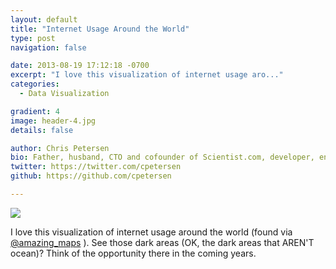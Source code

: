 ```yaml
---
layout: default
title: "Internet Usage Around the World"
type: post
navigation: false

date: 2013-08-19 17:12:18 -0700
excerpt: "I love this visualization of internet usage aro..."
categories:
  - Data Visualization

gradient: 4
image: header-4.jpg
details: false

author: Chris Petersen
bio: Father, husband, CTO and cofounder of Scientist.com, developer, entrepreneur and technologist.
twitter: https://twitter.com/cpetersen
github: https://github.com/cpetersen

---
```



  ![](/assets/import/8ecbe6885c8c2bf3ee52fa6dfe5ee97c.png)  

 I love this visualization of internet usage around the world (found via  [@amazing_maps](https://twitter.com/Amazing_Maps/status/369216456287739904) ). See those dark areas (OK, the dark areas that AREN'T ocean)? Think of the opportunity there in the coming years. 

 
